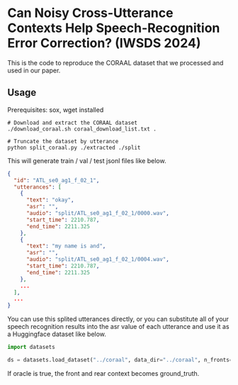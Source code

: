 # Can Noisy Cross-Utterance Contexts Help Speech-Recognition Error Correction? (IWSDS 2024)

This is the code to reproduce the CORAAL dataset that we processed and used in our paper.

## Usage

Prerequisites: sox, wget installed

```shell
# Download and extract the CORAAL dataset
./download_coraal.sh coraal_download_list.txt .

# Truncate the dataset by utterance
python split_coraal.py ./extracted ./split
```

This will generate train / val / test jsonl files like below.

```json
{
  "id": "ATL_se0_ag1_f_02_1",
  "utterances": [
    {
      "text": "okay",
      "asr": "",
      "audio": "split/ATL_se0_ag1_f_02_1/0000.wav",
      "start_time": 2210.787,
      "end_time": 2211.325
    },
    {
      "text": "my name is and",
      "asr": "",
      "audio": "split/ATL_se0_ag1_f_02_1/0004.wav",
      "start_time": 2210.787,
      "end_time": 2211.325
    },
    ...
  ],
  ...
}
```

You can use this splited utterances directly, or you can substitute all of your speech recognition results into the asr value of each utterance and use it as a Huggingface dataset like below.

```python
import datasets

ds = datasets.load_dataset("../coraal", data_dir="../coraal", n_fronts=5, n_bodies=1, n_rears=5, oracle=True)
```

If oracle is true, the front and rear context becomes ground_truth.